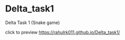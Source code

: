 # Delta_task1
Delta Task 1 (Snake game)

click to preview  https://rahulrk011.github.io/Delta_task1/
